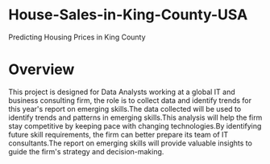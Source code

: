 # House-Sales-in-King-County-USA
Predicting Housing Prices in King County
# Overview
This project is designed for Data Analysts working at a global IT and business consulting firm, the role is to collect data and identify trends for this year's report on emerging skills.‌The data collected will be used to identify trends and patterns in emerging skills.This analysis will help the firm stay competitive by keeping pace with changing technologies.By identifying future skill requirements, the firm can better prepare its team of IT consultants.The report on emerging skills will provide valuable insights to guide the firm's strategy and decision-making.

